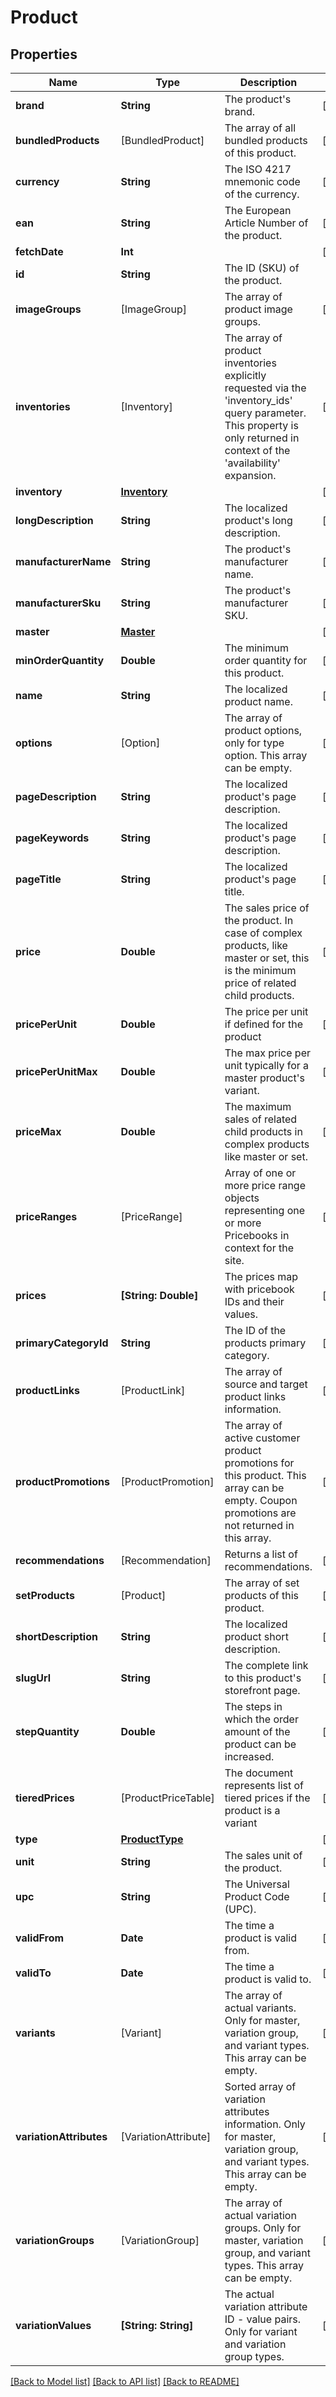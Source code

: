 # Product

## Properties
Name | Type | Description | Notes
------------ | ------------- | ------------- | -------------
**brand** | **String** | The product&#39;s brand. | [optional] 
**bundledProducts** | [BundledProduct] | The array of all bundled products of this product. | [optional] 
**currency** | **String** | The ISO 4217 mnemonic code of the currency. | [optional] 
**ean** | **String** | The European Article Number of the product. | [optional] 
**fetchDate** | **Int** |  | [optional] 
**id** | **String** | The ID (SKU) of the product. | 
**imageGroups** | [ImageGroup] | The array of product image groups. | [optional] 
**inventories** | [Inventory] | The array of product inventories explicitly requested via the &#39;inventory_ids&#39; query parameter. This property  is only returned in context of the &#39;availability&#39; expansion. | [optional] 
**inventory** | [**Inventory**](Inventory.md) |  | [optional] 
**longDescription** | **String** | The localized product&#39;s long description. | [optional] 
**manufacturerName** | **String** | The product&#39;s manufacturer name. | [optional] 
**manufacturerSku** | **String** | The product&#39;s manufacturer SKU. | [optional] 
**master** | [**Master**](Master.md) |  | [optional] 
**minOrderQuantity** | **Double** | The minimum order quantity for this product. | [optional] 
**name** | **String** | The localized product name. | [optional] 
**options** | [Option] | The array of product options, only for type option. This array can be empty. | [optional] 
**pageDescription** | **String** | The localized product&#39;s page description. | [optional] 
**pageKeywords** | **String** | The localized product&#39;s page description. | [optional] 
**pageTitle** | **String** | The localized product&#39;s page title. | [optional] 
**price** | **Double** | The sales price of the product. In case of complex products, like master or set, this is the minimum price of  related child products. | [optional] 
**pricePerUnit** | **Double** | The price per unit if defined for the product | [optional] 
**pricePerUnitMax** | **Double** | The max price per unit typically for a master product&#39;s variant. | [optional] 
**priceMax** | **Double** | The maximum sales of related child products in complex products like master or set. | [optional] 
**priceRanges** | [PriceRange] | Array of one or more price range objects representing one or more Pricebooks in context for the site. | [optional] 
**prices** | **[String: Double]** | The prices map with pricebook IDs and their values. | [optional] 
**primaryCategoryId** | **String** | The ID of the products primary category. | [optional] 
**productLinks** | [ProductLink] | The array of source and target product links information. | [optional] 
**productPromotions** | [ProductPromotion] | The array of active customer product promotions for this product. This array can be empty.  Coupon promotions are not returned in this array. | [optional] 
**recommendations** | [Recommendation] | Returns a list of recommendations. | [optional] 
**setProducts** | [Product] | The array of set products of this product. | [optional] 
**shortDescription** | **String** | The localized product short description. | [optional] 
**slugUrl** | **String** | The complete link to this product&#39;s storefront page. | [optional] 
**stepQuantity** | **Double** | The steps in which the order amount of the product can be  increased. | [optional] 
**tieredPrices** | [ProductPriceTable] | The document represents list of tiered prices if the product is a variant | [optional] 
**type** | [**ProductType**](ProductType.md) |  | [optional] 
**unit** | **String** | The sales unit of the product. | [optional] 
**upc** | **String** | The Universal Product Code (UPC). | [optional] 
**validFrom** | **Date** | The time a product is valid from. | [optional] 
**validTo** | **Date** | The time a product is valid to. | [optional] 
**variants** | [Variant] | The array of actual variants. Only for master, variation group, and variant types. This array can be empty. | [optional] 
**variationAttributes** | [VariationAttribute] | Sorted array of variation attributes information. Only for master,  variation group, and variant types. This array can be empty. | [optional] 
**variationGroups** | [VariationGroup] | The array of actual variation groups. Only for master, variation group, and variant types. This array can be empty. | [optional] 
**variationValues** | **[String: String]** | The actual variation attribute ID - value pairs. Only for variant and  variation group types. | [optional] 

[[Back to Model list]](../README.md#documentation-for-models) [[Back to API list]](../README.md#documentation-for-api-endpoints) [[Back to README]](../README.md)


